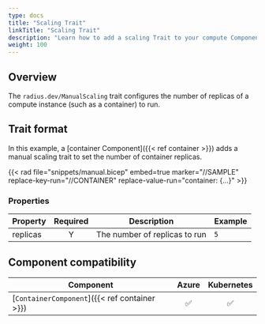 ```yaml
---
type: docs
title: "Scaling Trait"
linkTitle: "Scaling Trait"
description: "Learn how to add a scaling Trait to your compute Components"
weight: 100
---
```


## Overview

The `radius.dev/ManualScaling` trait configures the number of replicas of a compute instance (such as a container) to run.

## Trait format

In this example, a [container Component]({{< ref container >}}) adds a manual scaling trait to set the number of container replicas.

{{< rad file="snippets/manual.bicep" embed=true marker="//SAMPLE" replace-key-run="//CONTAINER" replace-value-run="container: {...}" >}}

### Properties

| Property | Required | Description | Example |
|----------|:--------:|-------------|---------|
| replicas | Y | The number of replicas to run | `5` |

## Component compatibility

| Component | Azure | Kubernetes |
|-----------|:-----:|:----------:|
| [`ContainerComponent`]({{< ref container >}}) | ✅ | ✅ |
